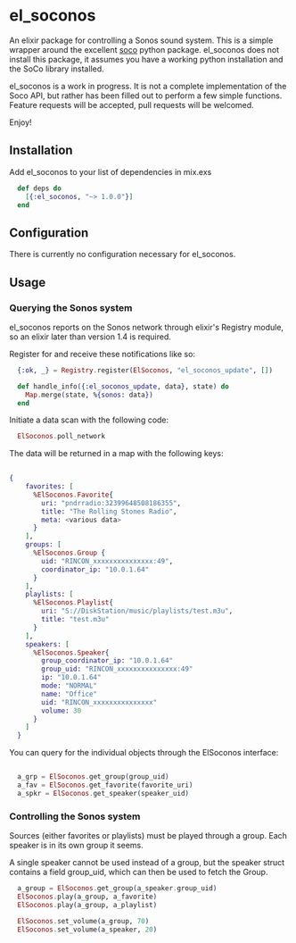 # el_soconos

An elixir package for controlling a Sonos sound system. This is a simple wrapper around the excellent [soco](http://python-soco.com) python package. el_soconos does not install this package, it assumes you have a working python installation and the SoCo library installed.

el_soconos is a work in progress. It is not a complete implementation of the Soco API, but rather has been filled out to perform a few simple functions. Feature requests will be accepted, pull requests will be welcomed.

Enjoy!

## Installation

Add el_soconos to your list of dependencies in mix.exs
```elixir
  def deps do
    [{:el_soconos, "~> 1.0.0"}]
  end
```

## Configuration
There is currently no configuration necessary for el_soconos.


## Usage
### Querying the Sonos system
el_soconos reports on the Sonos network through elixir's Registry module, so an elixir later than version 1.4 is required.

Register for and receive these notifications like so:
```elixir
  {:ok, _} = Registry.register(ElSoconos, "el_soconos_update", [])

  def handle_info({:el_soconos_update, data}, state) do
    Map.merge(state, %{sonos: data})
  end
```
Initiate a data scan with the following code:
```elixir
  ElSoconos.poll_network
```

The data will be returned in a map with the following keys:
```elixir
  
{
    favorites: [
      %ElSoconos.Favorite{
        uri: "pndrradio:32399648508186355",
        title: "The Rolling Stones Radio",
        meta: <various data>
      }
    ],
    groups: [
      %ElSoconos.Group {
        uid: "RINCON_xxxxxxxxxxxxxxx:49",
        coordinator_ip: "10.0.1.64"
      }
    ],
    playlists: [
      %ElSoconos.Playlist{
        uri: "S://DiskStation/music/playlists/test.m3u",
        title: "test.m3u"
      }
    ],
    speakers: [
      %ElSoconos.Speaker{ 
        group_coordinator_ip: "10.0.1.64"
        group_uid: "RINCON_xxxxxxxxxxxxxxx:49"
        ip: "10.0.1.64"
        mode: "NORMAL"
        name: "Office"
        uid: "RINCON_xxxxxxxxxxxxxxx"
        volume: 30
      }
    ]
  }
```
You can query for the individual objects through the ElSoconos interface:
```elixir

  a_grp = ElSoconos.get_group(group_uid)
  a_fav = ElSoconos.get_favorite(favorite_uri)
  a_spkr = ElSoconos.get_speaker(speaker_uid)
```


### Controlling the Sonos system
Sources (either favorites or playlists) must be played through a group. Each speaker is in its own group it seems.

A single speaker cannot be used instead of a group, but the speaker struct contains a field group_uid, which can then be used to fetch the Group.

```elixir
  a_group = ElSoconos.get_group(a_speaker.group_uid)
  ElSoconos.play(a_group, a_favorite)
  ElSoconos.play(a_group, a_playlist)

  ElSoconos.set_volume(a_group, 70)
  ElSoconos.set_volume(a_speaker, 20)
```